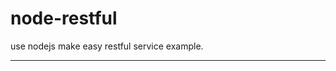 # node-restful


use nodejs make easy restful service example.





--------------------------------------------------------------------------------
